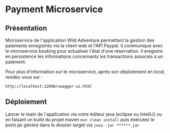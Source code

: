 # Payment Microservice

## Présentation

Microservice de l'application Wild Adventure permettant la gestion des paiements enregistrés via la client web et l'API Paypal. Il communique avec le microservice booking pour actualiser l'état d'une réservation.
Il eregistre en persistence les informations concernants les transactions associés à un paiement.

Pour plus d'information sur le microservice, après son déploiement en local, rendez-vous sur : 

`http://localhost:12090/swagger-ui.html`

## Déploiement

Lancer le main de l'application via votre éditeur java (eclipse ou IntelliJ) ou en faisant un build du projet maven `mvn clean install` puis éxécutez le point jar généré dans le dossier target via `java -jar ******.jar`
